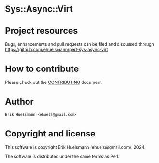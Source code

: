 
# Sys::Async::Virt


# Project resources

Bugs, enhancements and pull requests can be filed and discussed
through https://github.com/ehuelsmann/perl-sys-async-virt

# How to contribute

Please check out the [CONTRIBUTING](CONTRIBUTING.md) document.

# Author

```plain
Erik Huelsmann <ehuels@gmail.com>
```

# Copyright and license

This software is copyright Erik Huelsmann (<ehuels@gmail.com>), 2024.

The software is distributed under the same terms as Perl.
